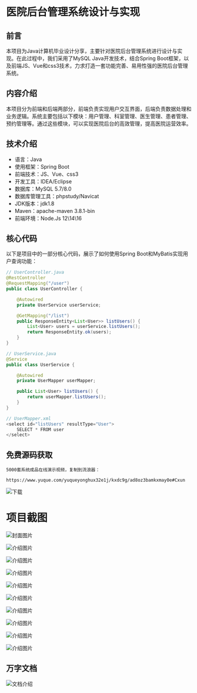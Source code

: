 # 医院后台管理系统设计与实现

## 前言

本项目为Java计算机毕业设计分享，主要针对医院后台管理系统进行设计与实现。在此过程中，我们采用了MySQL Java开发技术，结合Spring Boot框架，以及前端JS、Vue和css3技术，力求打造一套功能完善、易用性强的医院后台管理系统。

## 内容介绍

本项目分为前端和后端两部分，前端负责实现用户交互界面，后端负责数据处理和业务逻辑。系统主要包括以下模块：用户管理、科室管理、医生管理、患者管理、预约管理等。通过这些模块，可以实现医院后台的高效管理，提高医院运营效率。

## 技术介绍

- 语言：Java
- 使用框架：Spring Boot
- 前端技术：JS、Vue、css3
- 开发工具：IDEA/Eclipse
- 数据库：MySQL 5.7/8.0
- 数据库管理工具：phpstudy/Navicat
- JDK版本：jdk1.8
- Maven：apache-maven 3.8.1-bin
- 前端环境：Node.Js 12\14\16

## 核心代码

以下是项目中的一部分核心代码，展示了如何使用Spring Boot和MyBatis实现用户查询功能：

```java
// UserController.java
@RestController
@RequestMapping("/user")
public class UserController {

    @Autowired
    private UserService userService;

    @GetMapping("/list")
    public ResponseEntity<List<User>> listUsers() {
        List<User> users = userService.listUsers();
        return ResponseEntity.ok(users);
    }
}

// UserService.java
@Service
public class UserService {

    @Autowired
    private UserMapper userMapper;

    public List<User> listUsers() {
        return userMapper.listUsers();
    }
}

// UserMapper.xml
<select id="listUsers" resultType="User">
    SELECT * FROM user
</select>
```

## 免费源码获取

```
5000套系统成品在线演示视频，复制到流浪器： 
```
```
https://www.yuque.com/yuqueyonghux32e1j/kxdc9g/ad8oz3bamkxmay0e#Cxun
```
![下载](https://img12.360buyimg.com/ddimg/jfs/t1/339687/11/1349/28408/68ad865fF412d7877/adaa650483a100f2.jpg)

# 项目截图

![封面图片](https://img12.360buyimg.com/ddimg/jfs/t1/291415/20/21695/165105/689db25cFd9fbe397/06f1f9361be82b49.jpg)

![介绍图片](https://img12.360buyimg.com/ddimg/jfs/t1/315645/21/26222/53768/689db245Fadeb6bf4/4b9f04f0ab799de9.jpg)

![介绍图片](https://img14.360buyimg.com/ddimg/jfs/t1/306429/14/27048/112184/689db245Fdaaf9fde/9f7e8b54666b7fca.jpg)

![介绍图片](https://img13.360buyimg.com/ddimg/jfs/t1/285561/20/19580/39738/689db246F429466da/b813bf0358ac1ac5.jpg)

![介绍图片](https://img14.360buyimg.com/ddimg/jfs/t1/294641/12/23101/83910/689db246F5fc421f6/b7a874e6841a603f.jpg)

![介绍图片](https://img14.360buyimg.com/ddimg/jfs/t1/326098/10/4457/34488/689db247F093342fb/23e9886fb807e6c8.jpg)

![介绍图片](https://img11.360buyimg.com/ddimg/jfs/t1/291251/5/26081/39713/689db247F592cc807/e097b45d4979f673.jpg)

![介绍图片](https://img11.360buyimg.com/ddimg/jfs/t1/320851/31/25075/111721/689db248F03f68d9a/83ee0cb833928705.jpg)

![介绍图片](https://img14.360buyimg.com/ddimg/jfs/t1/310719/40/26152/111630/689db249F5e618bb0/cadfedf1fceaa564.jpg)

![介绍图片](https://img10.360buyimg.com/ddimg/jfs/t1/315077/19/26353/54002/689db249F03a7c612/7e378f187dd32daa.jpg)


## 万字文档
![文档介绍](https://img14.360buyimg.com/ddimg/jfs/t1/338393/1/3576/156947/68b1ad0cF74dc525c/ff9cd6c574295685.jpg)
